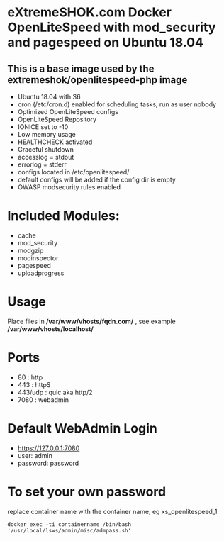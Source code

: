 # eXtremeSHOK.com Docker OpenLiteSpeed with mod_security and pagespeed on Ubuntu 18.04

## This is a base image used by the extremeshok/openlitespeed-php image

* Ubuntu 18.04 with S6
* cron (/etc/cron.d) enabled for scheduling tasks, run as user nobody
* Optimized OpenLiteSpeed configs
* OpenLiteSpeed Repository
* IONICE set to -10
* Low memory usage
* HEALTHCHECK activated
* Graceful shutdown
* accesslog = stdout
* errorlog = stderr
* configs located in /etc/openlitespeed/
* default configs will be added if the config dir is empty
* OWASP modsecurity rules enabled

# Included Modules:
* cache
* mod_security
* modgzip
* modinspector
* pagespeed
* uploadprogress

# Usage
Place files in **/var/www/vhosts/fqdn.com/** , see example **/var/www/vhosts/localhost/**

# Ports
* 80 : http
* 443 : httpS
* 443/udp : quic aka http/2
* 7080 : webadmin

# Default WebAdmin Login
* https://127.0.0.1:7080
* user: admin
* password: password

# To set your own password
replace container name with the container name, eg xs_openlitespeed_1
```
docker exec -ti containername /bin/bash '/usr/local/lsws/admin/misc/admpass.sh'
```

